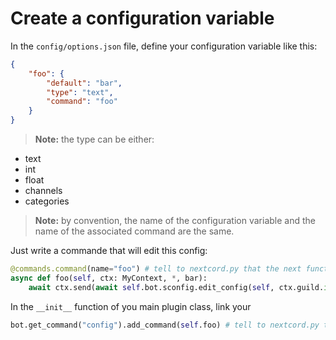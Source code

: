 # Create a configuration variable

In the `config/options.json` file, define your configuration variable like this:
```json
{
    "foo": {
        "default": "bar",
        "type": "text",
        "command": "foo"
    }
}
```
> __Note:__ the type can be either:
* text
* int
* float
* channels
* categories


> __Note:__ by convention, the name of the configuration variable and the name of the associated command are the same.

Just write a commande that will edit this config:
```python
@commands.command(name="foo") # tell to nextcord.py that the next function is a discord command
async def foo(self, ctx: MyContext, *, bar):
    await ctx.send(await self.bot.sconfig.edit_config(self, ctx.guild.id, "foo", bar)) # It will edit the config and send a confirmation message
```


In the `__init__` function of you main plugin class, link your
```python
bot.get_command("config").add_command(self.foo) # tell to nextcord.py that the command we defined is actually a sub-command of the "config" command
```